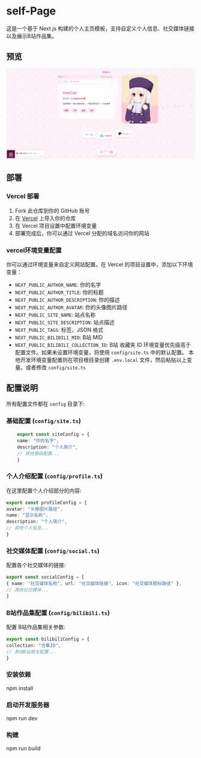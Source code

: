 # self-Page

这是一个基于 Next.js 构建的个人主页模板，支持自定义个人信息、社交媒体链接以及展示B站作品集。

## 预览
[![Watch the video](https://github.com/1dayluo/ylypagehome/blob/main/public/demo/demo.png?raw=true)](https://github.com/1dayluo/repo/assets/public/demo/demo.mp4)

## 部署

### Vercel 部署

1. Fork 此仓库到你的 GitHub 账号
2. 在 [Vercel](https://vercel.com) 上导入你的仓库
3. 在 Vercel 项目设置中配置环境变量
4. 部署完成后，你可以通过 Vercel 分配的域名访问你的网站
### vercel环境变量配置

你可以通过环境变量来自定义网站配置。在 Vercel 的项目设置中，添加以下环境变量：

- `NEXT_PUBLIC_AUTHOR_NAME`: 你的名字
- `NEXT_PUBLIC_AUTHOR_TITLE`: 你的标题
- `NEXT_PUBLIC_AUTHOR_DESCRIPTION`: 你的描述
- `NEXT_PUBLIC_AUTHOR_AVATAR`: 你的头像图片路径
- `NEXT_PUBLIC_SITE_NAME`: 站点名称
- `NEXT_PUBLIC_SITE_DESCRIPTION`: 站点描述
- `NEXT_PUBLIC_TAGS`: 标签，JSON 格式
- `NEXT_PUBLIC_BILIBILI_MID`: B站 MID
- `NEXT_PUBLIC_BILIBILI_COLLECTION_ID`: B站 收藏夹 ID
环境变量优先级高于配置文件。如果未设置环境变量，将使用 `config/site.ts` 中的默认配置。
本地开发环境变量配置则在项目根目录创建 `.env.local` 文件，然后粘贴以上变量。或者修改 `config/site.ts`




## 配置说明

所有配置文件都在 `config` 目录下:




### 基础配置 (`config/site.ts`)

```typescript
    export const siteConfig = {
    name: "你的名字",
    description: "个人简介",
    // 其他基础配置...
    }
```
### 个人介绍配置 (`config/profile.ts`)

在这里配置个人介绍部分的内容:

```typescript
export const profileConfig = {
avatar: "头像图片路径",
name: "显示名称",
description: "个人简介",
// 其他个人信息...
}

```

### 社交媒体配置 (`config/social.ts`)

配置各个社交媒体的链接:

```typescript
export const socialConfig = [
{ name: "社交媒体名称", url: "社交媒体链接", icon: "社交媒体图标路径" },
// 其他社交媒体...
]
```

### B站作品集配置 (`config/bilibili.ts`)

配置 B站作品集相关参数:

```typescript
export const bilibiliConfig = {
collection: "合集ID",
// 其他B站相关配置...
}
```




### 安装依赖
npm install
### 启动开发服务器
npm run dev
### 构建
npm run build

